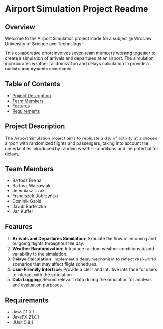 # Airport Simulation Project Readme

## Overview
Welcome to the Airport Simulation project made for a subject @ Wrocław University of Science and Technology! 

This collaborative effort involves seven team members working together to create a simulation of arrivals and departures at an airport. The simulation incorporates weather randomization and delays calculation to provide a realistic and dynamic experience.

## Table of Contents
- [Project Description](#project-description)
- [Team Members](#team-members)
- [Features](#features)
- [Requirements](#requirements)

## Project Description
The Airport Simulation project aims to replicate a day of activity at a chosen airport with randomized flights and passengers, taking into account the uncertainties introduced by random weather conditions and the potential for delays.

## Team Members
- Bartosz Brejna
- Bartosz Wacławiak
- Jeremiasz Lizak
- Franciszek Dobrzyński
- Dominik Gabiś
- Jakub Barteczka
- Jan Kuffel

## Features
1. **Arrivals and Departures Simulation:** Simulate the flow of incoming and outgoing flights throughout the day.
2. **Weather Randomization:** Introduce random weather conditions to add variability to the simulation.
3. **Delays Calculation:** Implement a delay mechanism to reflect real-world scenarios that may affect flight schedules.
4. **User-Friendly Interface:** Provide a clear and intuitive interface for users to interact with the simulation.
5. **Data Logging:** Record relevant data during the simulation for analysis and evaluation purposes.

## Requirements
- Java 21.0.1
- JavaFX 21.0.1
- JUnit 5.8.1
